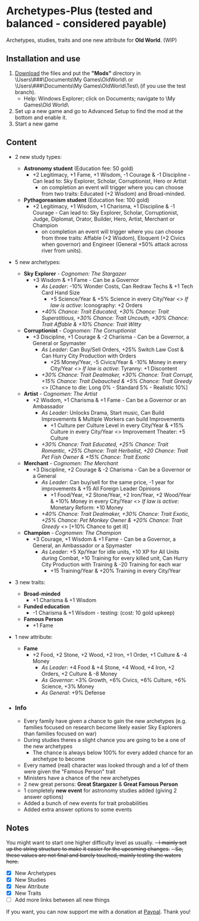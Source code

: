 # Archetypes-Plus (tested and balanced - considered payable)
Archetypes, studies, traits and one new attribute for **Old World**. (WIP)

## Installation and use

1. [Download](https://github.com/ShadowDuke/OW_Archetypes-Plus/archive/master.zip) the files and put the **"Mods"** directory in \Users\\###\Documents\My Games\OldWorld\ or \Users\\###\Documents\My Games\OldWorld\Test\ (if you use the test branch).
   - Help: Windows Explorer; click on Documents; navigate to \My Games\Old World\
2. Set up a new game and go to Advanced Setup to find the mod at the bottom and enable it. 
3. Start a new game

## Content

- 2 new study types:
   - **Astronomy student**  (Education fee: 50 gold)
     - +2 Legitimacy, +1 Fame, +1 Wisdom, -1 Courage & -1 Discipline - Can lead to: Sky Explorer, Scholar, Corruptionist, Hero or Artist
        - on completion an event will trigger where you can choose from two traits: Educated (+2 Wisdom) and Broad-minded.
   - **Pythagoreanism student** (Education fee: 100 gold)
     - +2 Legitimacy, +1 Wisdom, +1 Charisma, +1 Discipline & -1 Courage - Can lead to: Sky Explorer, Scholar, Corruptionist, Judge, Diplomat, Orator, Builder, Hero, Artist, Merchant or Champion
        - on completion an event will trigger where you can choose from three traits: Affable (+2 Wisdom), Eloquent (+2 Civics when governor) and Engineer (General +50% attack across river from units).
- 5 new archetypes:
   - **Sky Explorer** - *Cognomen: The Stargazer*
     - +3 Wisdom & +1 Fame - Can be a Governor
        - *As Leader*: -10% Wonder Costs, Can Redraw Techs & +1 Tech Card Hand Size
           - +5 Science/Year & +5% Science in every City/Year <> *If law is active*: Iconography: +2 Orders
        - *+40% Chance: Trait Educated, +30% Chance: Trait Superstitious, +30% Chance: Trait Uncouth, +30% Chance: Trait Affable & +10% Chance: Trait Witty*
   - **Corruptionist** - *Cognomen: The Corruptionist* 
     - +3 Discipline, +1 Courage & -2 Charisma - Can be a Governor, a General or Spymaster
        - *As Leader*: Can Buy/Sell Orders, +25% Switch Law Cost & Can Hurry City Production with Orders
           - +25 Money/Year, -5 Civics/Year & -10% Money in every City/Year <> *If law is active*: Tyranny: +1 Discontent
        - *+30% Chance: Trait Dealmaker, +30% Chance: Trait Corrupt, +15% Chance: Trait Debauched & +5% Chance: Trait Greedy* <> [Chance to die: Long 0% - Standard 5% - Realistic 10%]
   - **Artist** - *Cognomen: The Artist* 
     - +2 Wisdom, +1 Charisma & +1 Fame - Can be a Governor or an Ambassador
        - *As Leader*: Unlocks Drama, Start music, Can Build Improvements & Multiple Workers can build Improvements 
           - +1 Culture per Culture Level in every City/Year & +15% Culture in every City/Year <> Improvement Theater: +5 Culture
        - *+30% Chance: Trait Educated, +25% Chance: Trait Romantic, +25% Chance: Trait Herbalist, +20 Chance: Trait Pet Fish Owner & +15% Chance: Trait Exotic*
   - **Merchant** - *Cognomen: The Merchant* 
     - +3 Discipline, +2 Courage & -2 Charisma - Can be a Governor or a General
        - *As Leader*: Can buy/sell for the same price, -1 year for improvements & +15 All Foreign Leader Opinions
           - +1 Food/Year, +2 Stone/Year, +2 Iron/Year, +2 Wood/Year & +10% Money in every City/Year <> *If law is active*: Monetary Reform: +10 Money
        - *+40% Chance: Trait Dealmaker, +30% Chance: Trait Exotic, +25% Chance: Pet Monkey Owner & +20% Chance: Trait Greedy* <> [+10% Chance to get ill]
   - **Champion** - *Cognomen: The Champion* 
     - +3 Courage, +1 Wisdom & +1 Fame - Can be a Governor, a General, an Ambassador or a Spymaster
        - *As Leader*: +5 Xp/Year for idle units, +10 XP for All Units during Combat, +10 Training for every killed unit, Can Hurry City Production with Training & -20 Training for each war
           - +15 Training/Year & +20% Training in every City/Year
        
- 3 new traits:
   - **Broad-minded**
        - +1 Charisma & +1 Wisdom
   - **Funded education**
        - -1 Charisma & +1 Wisdom - testing: (cost: 10 gold upkeep)
   - **Famous Person**
        - +1 Fame
        
- 1 new attribute:
   - **Fame**
     - +2 Food, +2 Stone, +2 Wood, +2 Iron, +1 Order, +1 Culture & -4 Money
        - *As Leader*: +4 Food & +4 Stone, +4 Wood, +4 Iron, +2 Orders, +2 Culture & -8 Money
        - *As Governor*: +3% Growth, +6% Civics, +6% Culture, +6% Science, +3% Money
        - *As General*: +9% Defense
- ### Info

   - Every family have given a chance to gain the new archetypes (e.g. families focused on research become likely easier Sky Explorers than families focused on war)
   - During studies theres a slight chance you are going to be a one of the new archetypes
      - The chance is always below 100% for every added chance for an archetype to become
   - Every named (real) character was looked through and a lof of them were given the "Famous Person" trait
   - Ministers have a chance of the new archetypes
   - 2 new great persons: **Great Stargazer** & **Great Famous Person**
   - 1 completely **new event** for astronomy studies added (giving 2 answer options)
   - Added a bunch of new events for trait probabilities
   - Added extra answer options to some events

## Notes
You might want to start one higher difficulty level as usually.
~~- I mainly set up the string structure to make it easier for the upcoming changes.~~
~~- So, these values are not final and barely touched, mainly testing the waters here.~~

- [X] New Archetypes
- [X] New Studies
- [X] New Attribute
- [X] New Traits
- [ ] Add more links between all new things

If you want, you can now support me with a donation at [Paypal](https://www.paypal.com/cgi-bin/webscr?cmd=_s-xclick&hosted_button_id=5X8TNX5DN2G5C&source=url). Thank you!
